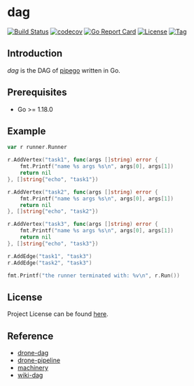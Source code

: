 # dag

[![Build Status](https://github.com/pipego/dag/workflows/ci/badge.svg?branch=main&event=push)](https://github.com/pipego/dag/actions?query=workflow%3Aci)
[![codecov](https://codecov.io/gh/pipego/dag/branch/main/graph/badge.svg?token=t31YICk0ek)](https://codecov.io/gh/pipego/dag)
[![Go Report Card](https://goreportcard.com/badge/github.com/pipego/dag)](https://goreportcard.com/report/github.com/pipego/dag)
[![License](https://img.shields.io/github/license/pipego/dag.svg)](https://github.com/pipego/dag/blob/main/LICENSE)
[![Tag](https://img.shields.io/github/tag/pipego/dag.svg)](https://github.com/pipego/dag/tags)



## Introduction

*dag* is the DAG of [pipego](https://github.com/pipego) written in Go.



## Prerequisites

- Go >= 1.18.0



## Example

```go
var r runner.Runner

r.AddVertex("task1", func(args []string) error {
	fmt.Printf("name %s args %s\n", args[0], args[1])
	return nil
}, []string{"echo", "task1"})

r.AddVertex("task2", func(args []string) error {
	fmt.Printf("name %s args %s\n", args[0], args[1])
	return nil
}, []string{"echo", "task2"})

r.AddVertex("task3", func(args []string) error {
	fmt.Printf("name %s args %s\n", args[0], args[1])
	return nil
}, []string{"echo", "task3"})

r.AddEdge("task1", "task3")
r.AddEdge("task2", "task3")

fmt.Printf("the runner terminated with: %v\n", r.Run())
```



## License

Project License can be found [here](LICENSE).



## Reference

- [drone-dag](https://github.com/drone/dag)
- [drone-pipeline](https://docs.drone.io/pipeline/overview/)
- [machinery](https://github.com/RichardKnop/machinery/blob/master/v2/example/go-redis/main.go)
- [wiki-dag](https://en.wikipedia.org/wiki/Directed_acyclic_graph)
